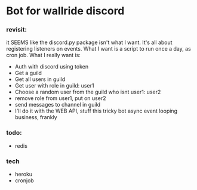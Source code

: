 # Bot for wallride discord

### revisit:
it SEEMS like the discord.py package isn't what I want. It's all about registering listeners on events.
What I want is a script to run once a day, as cron job.
What I really want is:
- Auth with discord using token
- Get a guild
- Get all users in guild
- Get user with role in guild: user1
- Choose a random user from the guild who isnt user1: user2
- remove role from user1, put on user2
- send messages to channel in guild
- I'll do it with the WEB API, stuff this tricky bot async event looping business, frankly

### todo:
- redis

### tech
- heroku
- cronjob